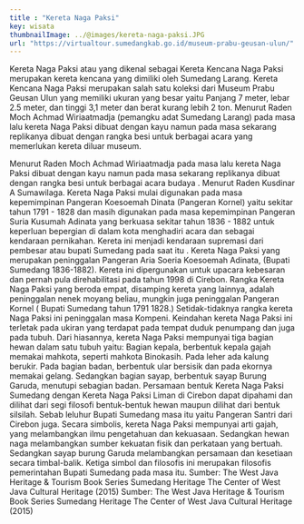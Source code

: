 ```yaml
---
title : "Kereta Naga Paksi"
key: wisata
thumbnailImage: ../@images/kereta-naga-paksi.JPG
url: "https://virtualtour.sumedangkab.go.id/museum-prabu-geusan-ulun/"
---
```

Kereta Naga Paksi atau yang dikenal sebagai Kereta Kencana Naga Paksi merupakan kereta kencana yang dimiliki oleh  Sumedang Larang. Kereta Kencana Naga Paksi merupakan salah satu koleksi dari Museum Prabu Geusan Ulun yang memiliki ukuran yang besar yaitu Panjang 7 meter, lebar 2.5 meter, dan tinggi 3,1 meter dan berat kurang lebih 2 ton.
Menurut Raden Moch Achmad Wiriaatmadja (pemangku adat Sumedang Larang) pada masa lalu kereta Naga Paksi dibuat dengan kayu namun pada masa sekarang replikanya dibuat dengan rangka besi untuk berbagai acara yang memerlukan kereta diluar museum.

Menurut Raden Moch Achmad Wiriaatmadja  pada masa lalu kereta Naga Paksi dibuat dengan kayu namun pada masa sekarang replikanya dibuat dengan rangka besi untuk berbagai acara budaya . Menurut Raden Kusdinar A Sumawilaga. Kereta Naga Paksi mulai digunakan pada masa kepemimpinan Pangeran Koesoemah Dinata (Pangeran Kornel) yaitu sekitar tahun 1791 - 1828 dan masih digunakan pada masa kepemimpinan Pangeran Suria Kusumah Adinata yang berkuasa sekitar tahun 1836 - 1882 untuk keperluan bepergian di dalam kota menghadiri acara dan sebagai kendaraan pernikahan. Kereta ini menjadi kendaraan supremasi dari pembesar atau bupati Sumedang pada saat itu . Kereta Naga Paksi yang merupakan peninggalan Pangeran Aria Soeria Koesoemah Adinata, (Bupati Sumedang 1836-1882). Kereta ini dipergunakan untuk upacara kebesaran dan pernah pula direhabilitasi pada tahun 1998 di Cirebon. Rangka Kereta Naga Paksi yang beroda empat, disamping kereta yang lainnya, adalah peninggalan nenek moyang beliau, mungkin juga peninggalan Pangeran Kornel ( Bupati Sumedang tahun 1791 1828.) Setidak-tidaknya rangka kereta Naga Paksi ini peninggalan masa Kompeni. Keindahan kereta Naga Paksi ini terletak pada ukiran yang terdapat pada tempat duduk penumpang dan juga pada tubuh. Dari hiasannya, kereta Naga Paksi mempunyai tiga bagian hewan dalam satu tubuh yaitu: Bagian kepala, berbentuk kepala gajah memakai mahkota, seperti mahkota Binokasih. Pada leher ada kalung berukir. Pada bagian badan, berbentuk ular bersisik dan pada ekornya memakai gelang. Sedangkan bagian sayap, berbentuk sayap Burung Garuda, menutupi sebagian badan. Persamaan bentuk Kereta Naga Paksi Sumedang dengan Kereta Naga Paksi Liman di Cirebon dapat dipahami dan dilihat dari segi filosofi bentuk-bentuk hewan maupun dilihat dari bentuk silsilah. Sebab leluhur Bupati Sumedang masa itu yaitu Pangeran Santri dari Cirebon juga. Secara simbolis, kereta Naga Paksi mempunyai arti gajah, yang melambangkan ilmu pengetahuan dan kekuasaan. Sedangkan hewan naga melambangkan sumber kekuatan fisik dan perkataan yang bertuah. Sedangkan sayap burung Garuda melambangkan persamaan dan kesetiaan secara timbal-balik. Ketiga simbol dan filosofis ini merupakan filosofis pemerintahan Bupati Sumedang pada masa itu. Sumber: The West Java Heritage &#x26; Tourism Book Series Sumedang Heritage The Center of West Java Cultural Heritage (2015)
Sumber: The West Java Heritage & Tourism Book Series Sumedang Heritage The Center of West Java Cultural Heritage (2015)